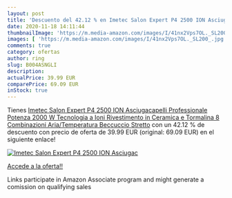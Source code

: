 ```yaml
---
layout: post
title: 'Descuento del 42.12 % en Imetec Salon Expert P4 2500 ION Asciugac'
date: 2020-11-18 14:11:44
thumbnailImage: 'https://m.media-amazon.com/images/I/41nx2Vps7OL._SL200_.jpg'
images: [ 'https://m.media-amazon.com/images/I/41nx2Vps7OL._SL200_.jpg' ]
comments: true
category: ofertas
author: ring
slug: B004ASNGLI
description:
actualPrice: 39.99 EUR
comparePrice: 69.09 EUR
inStock: true
---
```


Tienes [Imetec Salon Expert P4 2500 ION Asciugacapelli Professionale  Potenza 2000 W  Tecnologia a Ioni  Rivestimento in Ceramica e Tormalina  8 Combinazioni Aria/Temperatura  Beccuccio Stretto](https://www.amazon.it/dp/B004ASNGLI/?tag=tolees00-21) con un 42.12 % de descuento con precio de oferta de 39.99 EUR (original: 69.09 EUR) en el siguiente enlace!

[![Imetec Salon Expert P4 2500 ION Asciugac](https://m.media-amazon.com/images/I/41nx2Vps7OL._SL200_.jpg)](https://www.amazon.it/dp/B004ASNGLI/?tag=tolees00-21)

[Accede a la oferta!!](https://www.amazon.it/dp/B004ASNGLI/?tag=tolees00-21)

Links participate in Amazon Associate program and might generate a comission on qualifying sales


